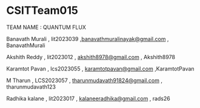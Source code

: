 # CSITTeam015

TEAM NAME : QUANTUM FLUX

Banavath Murali , lit2023039 ,banavathmuralinayak@gmail.com , BanavathMurali

Akshith Reddy , lit2023012 , akshith8978@gmail.com , Akshith8978

Karamtot Pavan , lcs2023055 , karamtotpavan@gmail.com ,KaramtotPavan

M Tharun  , LCS2023057 , tharunmudavath91824@gmail.com , tharunmudavath123

Radhika kalane , lit2023017 , kalaneeradhika@gmail.com , rads26
